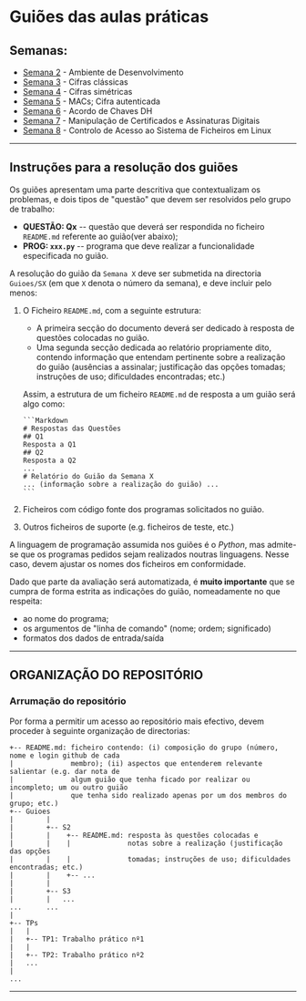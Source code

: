 # Guiões das aulas práticas


## Semanas:

 - [Semana 2](S2.md) - Ambiente de Desenvolvimento
 - [Semana 3](S3.md) - Cifras clássicas
 - [Semana 4](S4.md) - Cifras simétricas
 - [Semana 5](S5.md) - MACs; Cifra autenticada
 - [Semana 6](S6.md) - Acordo de Chaves DH
 - [Semana 7](S7.md) - Manipulação de Certificados e Assinaturas Digitais
 - [Semana 8](S8.md) - Controlo de Acesso ao Sistema de Ficheiros em Linux

 ---

 ## Instruções para a resolução dos guiões


Os guiões apresentam uma parte descritiva que contextualizam os problemas, e dois tipos de "questão" que devem ser resolvidos pelo grupo de trabalho:

 - **QUESTÃO: Qx** -- questão que deverá ser respondida no ficheiro `README.md` referente ao guião(ver abaixo);
 - **PROG: `xxx.py`** -- programa que deve realizar a funcionalidade especificada no guião.

A resolução do guião da `Semana X` deve ser submetida na directoria `Guioes/SX` (em que `X` denota o número da semana), e deve incluir pelo menos:

 1. O Ficheiro `README.md`, com a seguinte estrutura:
    - A primeira secção do documento deverá ser dedicado à resposta de questões colocadas no guião. 
    - Uma segunda secção dedicada ao relatório propriamente dito, contendo informação que entendam pertinente sobre a realização do guião (ausências a assinalar; justificação das opções tomadas; instruções de uso; dificuldades encontradas; etc.) 

    Assim, a estrutura de um ficheiro `README.md` de resposta a um guião será algo como:

        ```Markdown
        # Respostas das Questões
        ## Q1
        Resposta a Q1
        ## Q2
        Resposta a Q2
        ...
        # Relatório do Guião da Semana X
        ... (informação sobre a realização do guião) ...
        ```

 2. Ficheiros com código fonte dos programas solicitados no guião.
 3. Outros ficheiros de suporte (e.g. ficheiros de teste, etc.)

A linguagem de programação assumida nos guiões é o *Python*, mas admite-se que os programas pedidos sejam realizados noutras linguagens. Nesse caso, devem ajustar os nomes dos ficheiros em conformidade.

Dado que parte da avaliação será automatizada, é **muito importante** que se cumpra de forma estrita as indicações do guião, nomeadamente no que respeita:
 - ao nome do programa;
 - os argumentos de "linha de comando" (nome; ordem; significado)
 - formatos dos dados de entrada/saída

---

## ORGANIZAÇÃO DO REPOSITÓRIO

### Arrumação do repositório

Por forma a permitir um acesso ao repositório mais efectivo, devem proceder à seguinte organização de directorias:

```
+-- README.md: ficheiro contendo: (i) composição do grupo (número, nome e login github de cada
|              membro); (ii) aspectos que entenderem relevante salientar (e.g. dar nota de
|              algum guião que tenha ficado por realizar ou incompleto; um ou outro guião
|              que tenha sido realizado apenas por um dos membros do grupo; etc.)
+-- Guioes
|        |
|        +-- S2
|        |    +-- README.md: resposta às questões colocadas e
|        |    |              notas sobre a realização (justificação das opções
|        |    |              tomadas; instruções de uso; dificuldades encontradas; etc.)
|        |    +-- ...
|        |
|        +-- S3
|        |   ...
...      ...
|
+-- TPs
|   |
|   +-- TP1: Trabalho prático nº1 
|   |
|   +-- TP2: Trabalho prático nº2
|   ...
|
...
```


---
